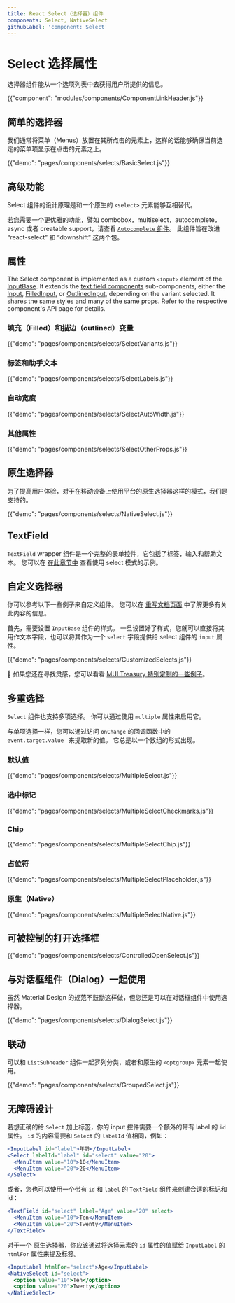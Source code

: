 ```yaml
---
title: React Select（选择器）组件
components: Select, NativeSelect
githubLabel: 'component: Select'
---
```


# Select 选择属性

<p class="description">选择器组件能从一个选项列表中去获得用户所提供的信息。</p>

{{"component": "modules/components/ComponentLinkHeader.js"}}

## 简单的选择器

我们通常将菜单（Menus）放置在其所点击的元素上，这样的话能够确保当前选定的菜单项显示在点击的元素之上。

{{"demo": "pages/components/selects/BasicSelect.js"}}

## 高级功能

Select 组件的设计原理是和一个原生的 `<select>` 元素能够互相替代。

若您需要一个更优雅的功能，譬如 combobox，multiselect，autocomplete，async 或者 creatable support，请查看 [`Autocomplete` 组件](/components/autocomplete/)。 此组件旨在改进 “react-select” 和 “downshift” 这两个包。

## 属性

The Select component is implemented as a custom `<input>` element of the [InputBase](/api/input-base/). It extends the [text field components](/components/text-fields) sub-components, either the [Input](/api/input/), [FilledInput](/api/filled-input/), or [OutlinedInput](/api/outlined-input/), depending on the variant selected. It shares the same styles and many of the same props. Refer to the respective component's API page for details.

### 填充（Filled）和描边（outlined）变量

{{"demo": "pages/components/selects/SelectVariants.js"}}

### 标签和助手文本

{{"demo": "pages/components/selects/SelectLabels.js"}}

### 自动宽度

{{"demo": "pages/components/selects/SelectAutoWidth.js"}}

### 其他属性

{{"demo": "pages/components/selects/SelectOtherProps.js"}}

## 原生选择器

为了提高用户体验，对于在移动设备上使用平台的原生选择器这样的模式，我们是支持的。

{{"demo": "pages/components/selects/NativeSelect.js"}}

## TextField

`TextField` wrapper 组件是一个完整的表单控件，它包括了标签，输入和帮助文本。 您可以在 [在此章节中](/components/text-fields/#select) 查看使用 select 模式的示例。

## 自定义选择器

你可以参考以下一些例子来自定义组件。 您可以在 [重写文档页面](/customization/how-to-customize/) 中了解更多有关此内容的信息。

首先，需要设置 `InputBase` 组件的样式。 一旦设置好了样式，您就可以直接将其用作文本字段，也可以将其作为一个 `select` 字段提供给 select 组件的 `input` 属性。

{{"demo": "pages/components/selects/CustomizedSelects.js"}}

🎨 如果您还在寻找灵感，您可以看看 [MUI Treasury 特别定制的一些例子](https://mui-treasury.com/styles/select)。

## 多重选择

`Select` 组件也支持多项选择。 你可以通过使用 `multiple` 属性来启用它。

与单项选择一样，您可以通过访问 `onChange` 的回调函数中的 `event.target.value ` 来提取新的值。 它总是以一个数组的形式出现。

### 默认值

{{"demo": "pages/components/selects/MultipleSelect.js"}}

### 选中标记

{{"demo": "pages/components/selects/MultipleSelectCheckmarks.js"}}

### Chip

{{"demo": "pages/components/selects/MultipleSelectChip.js"}}

### 占位符

{{"demo": "pages/components/selects/MultipleSelectPlaceholder.js"}}

### 原生（Native）

{{"demo": "pages/components/selects/MultipleSelectNative.js"}}

## 可被控制的打开选择框

{{"demo": "pages/components/selects/ControlledOpenSelect.js"}}

## 与对话框组件（Dialog）一起使用

虽然 Material Design 的规范不鼓励这样做，但您还是可以在对话框组件中使用选择器。

{{"demo": "pages/components/selects/DialogSelect.js"}}

## 联动

可以和 `ListSubheader` 组件一起罗列分类，或者和原生的 `<optgroup>` 元素一起使用。

{{"demo": "pages/components/selects/GroupedSelect.js"}}

## 无障碍设计

若想正确的给 `Select` 加上标签，你的 input 控件需要一个额外的带有 label 的 `id` 属性。 `id` 的内容需要和 `Select` 的 `labelId` 值相同，例如：

```jsx
<InputLabel id="label">年龄</InputLabel>
<Select labelId="label" id="select" value="20">
  <MenuItem value="10">10</MenuItem>
  <MenuItem value="20">20</MenuItem>
</Select>
```

或者，您也可以使用一个带有 `id` 和 `label` 的 `TextField` 组件来创建合适的标记和 id：

```jsx
<TextField id="select" label="Age" value="20" select>
  <MenuItem value="10">Ten</MenuItem>
  <MenuItem value="20">Twenty</MenuItem>
</TextField>
```

对于一个 [原生选择器](#native-select)，你应该通过将选择元素的 `id` 属性的值赋给 `InputLabel` 的 `htmlFor` 属性来提及标签。

```jsx
<InputLabel htmlFor="select">Age</InputLabel>
<NativeSelect id="select">
  <option value="10">Ten</option>
  <option value="20">Twenty</option>
</NativeSelect>
```
